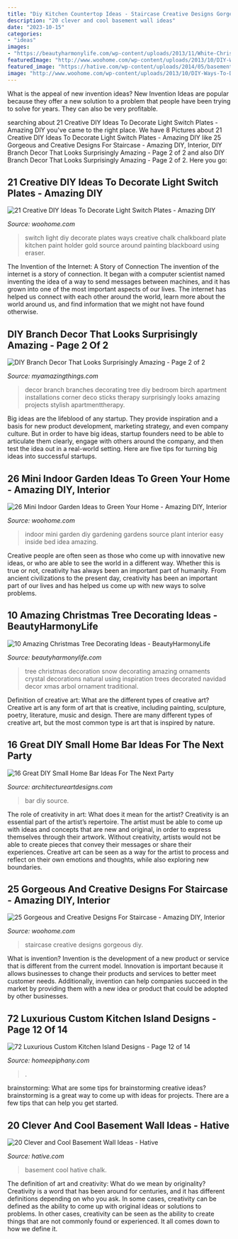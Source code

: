 ```yaml
---
title: "Diy Kitchen Countertop Ideas - Staircase Creative Designs Gorgeous Diy"
description: "20 clever and cool basement wall ideas"
date: "2023-10-15"
categories:
- "ideas"
images:
- "https://beautyharmonylife.com/wp-content/uploads/2013/11/White-Christmas-Tree-Ornaments.jpg"
featuredImage: "http://www.woohome.com/wp-content/uploads/2013/10/DIY-Ways-To-Decorate-A-Light-Switch-Plate-9.jpg"
featured_image: "https://hative.com/wp-content/uploads/2014/05/basement-wall-ideas/17-chalk-wall-basement.jpg"
image: "http://www.woohome.com/wp-content/uploads/2013/10/DIY-Ways-To-Decorate-A-Light-Switch-Plate-9.jpg"
---
```



What is the appeal of new invention ideas?
New Invention Ideas are popular because they offer a new solution to a problem that people have been trying to solve for years. They can also be very profitable.

	

		
searching about 21 Creative DIY Ideas To Decorate Light Switch Plates - Amazing DIY you've came to the right place. We have 8 Pictures about 21 Creative DIY Ideas To Decorate Light Switch Plates - Amazing DIY like 25 Gorgeous and Creative Designs For Staircase - Amazing DIY, Interior, DIY Branch Decor That Looks Surprisingly Amazing - Page 2 of 2 and also DIY Branch Decor That Looks Surprisingly Amazing - Page 2 of 2. Here you go:
		
    
## 21 Creative DIY Ideas To Decorate Light Switch Plates - Amazing DIY

<img loading=lazy src="http://www.woohome.com/wp-content/uploads/2013/10/DIY-Ways-To-Decorate-A-Light-Switch-Plate-9.jpg" onerror="this.onerror=null;this.src='https://tse3.mm.bing.net/th?id=OIP.19Xwx7JraZQeKjZa-qlMeQHaLE&amp;pid=15.1';" alt="21 Creative DIY Ideas To Decorate Light Switch Plates - Amazing DIY">

_Source: woohome.com_

>switch light diy decorate plates ways creative chalk chalkboard plate kitchen paint holder gold source around painting blackboard using eraser. 

	

The Invention of the Internet: A Story of Connection
The invention of the internet is a story of connection. It began with a computer scientist named inventing the idea of a way to send messages between machines, and it has grown into one of the most important aspects of our lives. The internet has helped us connect with each other around the world, learn more about the world around us, and find information that we might not have found otherwise.

    
## DIY Branch Decor That Looks Surprisingly Amazing - Page 2 Of 2

<img loading=lazy src="http://myamazingthings.com/wp-content/uploads/2017/06/branch-decor-8.jpg" onerror="this.onerror=null;this.src='https://tse3.mm.bing.net/th?id=OIP.dyCplBK5nyXR2D_0SBa9AAHaLH&amp;pid=15.1';" alt="DIY Branch Decor That Looks Surprisingly Amazing - Page 2 of 2">

_Source: myamazingthings.com_

>decor branch branches decorating tree diy bedroom birch apartment installations corner deco sticks therapy surprisingly looks amazing projects stylish apartmenttherapy. 

	

Big ideas are the lifeblood of any startup. They provide inspiration and a basis for new product development, marketing strategy, and even company culture. But in order to have big ideas, startup founders need to be able to articulate them clearly, engage with others around the company, and then test the idea out in a real-world setting. Here are five tips for turning big ideas into successful startups.

    
## 26 Mini Indoor Garden Ideas To Green Your Home - Amazing DIY, Interior

<img loading=lazy src="http://www.woohome.com/wp-content/uploads/2014/03/Mini-Indoor-Gardening-2.jpg" onerror="this.onerror=null;this.src='https://tse1.mm.bing.net/th?id=OIP.fvWcVsV1pRPF7W_PzotdaAHaLG&amp;pid=15.1';" alt="26 Mini Indoor Garden Ideas to Green Your Home - Amazing DIY, Interior">

_Source: woohome.com_

>indoor mini garden diy gardening gardens source plant interior easy inside bed idea amazing. 

	

Creative people are often seen as those who come up with innovative new ideas, or who are able to see the world in a different way. Whether this is true or not, creativity has always been an important part of humanity. From ancient civilizations to the present day, creativity has been an important part of our lives and has helped us come up with new ways to solve problems.

    
## 10 Amazing Christmas Tree Decorating Ideas - BeautyHarmonyLife

<img loading=lazy src="https://beautyharmonylife.com/wp-content/uploads/2013/11/White-Christmas-Tree-Ornaments.jpg" onerror="this.onerror=null;this.src='https://tse2.mm.bing.net/th?id=OIP.4xflM8bcDAsBigFrIqPCXQHaLH&amp;pid=15.1';" alt="10 Amazing Christmas Tree Decorating Ideas - BeautyHarmonyLife">

_Source: beautyharmonylife.com_

>tree christmas decoration snow decorating amazing ornaments crystal decorations natural using inspiration trees decorated navidad decor xmas arbol ornament traditional. 

	

Definition of creative art: What are the different types of creative art?
Creative art is any form of art that is creative, including painting, sculpture, poetry, literature, music and design. There are many different types of creative art, but the most common type is art that is inspired by nature.

    
## 16 Great DIY Small Home Bar Ideas For The Next Party

<img loading=lazy src="https://www.architectureartdesigns.com/wp-content/uploads/2015/05/347.jpg" onerror="this.onerror=null;this.src='https://tse4.mm.bing.net/th?id=OIP.qTqZfqwmLmWmakzlwJCINQHaKA&amp;pid=15.1';" alt="16 Great DIY Small Home Bar Ideas For The Next Party">

_Source: architectureartdesigns.com_

>bar diy source. 

	

The role of creativity in art: What does it mean for the artist?
Creativity is an essential part of the artist’s repertoire. The artist must be able to come up with ideas and concepts that are new and original, in order to express themselves through their artwork. Without creativity, artists would not be able to create pieces that convey their messages or share their experiences. Creative art can be seen as a way for the artist to process and reflect on their own emotions and thoughts, while also exploring new boundaries.

    
## 25 Gorgeous And Creative Designs For Staircase - Amazing DIY, Interior

<img loading=lazy src="http://www.woohome.com/wp-content/uploads/2013/07/Creative-Designs-for-Staircase-21.jpg" onerror="this.onerror=null;this.src='https://tse3.mm.bing.net/th?id=OIP.o4InasYCNvlb_VRfmajdKgHaK3&amp;pid=15.1';" alt="25 Gorgeous and Creative Designs For Staircase - Amazing DIY, Interior">

_Source: woohome.com_

>staircase creative designs gorgeous diy. 

	

What is invention?
Invention is the development of a new product or service that is different from the current model. Innovation is important because it allows businesses to change their products and services to better meet customer needs. Additionally, invention can help companies succeed in the market by providing them with a new idea or product that could be adopted by other businesses.

    
## 72 Luxurious Custom Kitchen Island Designs - Page 12 Of 14

<img loading=lazy src="https://homeepiphany.com/wp-content/uploads/2015/09/72-Luxurious-Custom-Kitchen-Island-Designs-59-681x1024.jpg" onerror="this.onerror=null;this.src='https://tse3.mm.bing.net/th?id=OIP.s3UFKmojRXTkWzeBHP2QJgHaLI&amp;pid=15.1';" alt="72 Luxurious Custom Kitchen Island Designs - Page 12 of 14">

_Source: homeepiphany.com_

>. 

	

brainstorming: What are some tips for brainstorming creative ideas?
brainstorming is a great way to come up with ideas for projects. There are a few tips that can help you get started.

    
## 20 Clever And Cool Basement Wall Ideas - Hative

<img loading=lazy src="https://hative.com/wp-content/uploads/2014/05/basement-wall-ideas/17-chalk-wall-basement.jpg" onerror="this.onerror=null;this.src='https://tse1.mm.bing.net/th?id=OIP.XIAcBqTxaZNxCML3d3ajDwHaLH&amp;pid=15.1';" alt="20 Clever and Cool Basement Wall Ideas - Hative">

_Source: hative.com_

>basement cool hative chalk. 

	

The definition of art and creativity: What do we mean by originality?
Creativity is a word that has been around for centuries, and it has different definitions depending on who you ask. In some cases, creativity can be defined as the ability to come up with original ideas or solutions to problems. In other cases, creativity can be seen as the ability to create things that are not commonly found or experienced. It all comes down to how we define it.

